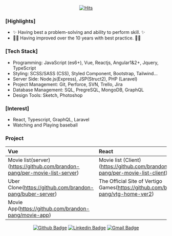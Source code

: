 <div align=center>
  
[![Hits](https://hits.seeyoufarm.com/api/count/incr/badge.svg?url=https%3A%2F%2Fgithub.com%2Fgjbae1212%2Fhit-counter&count_bg=%2379C83D&title_bg=%23555555&icon=&icon_color=%23E7E7E7&title=Hits&edge_flat=false)](https://hits.seeyoufarm.com)

</div>

### [Highlights]
- ✨ Having best a problem-solving and ability to perform skill. ✨
- 🙌🏼 Having improved over the 10 years with best practice. 🙌🏼

### [Tech Stack]
- Programming: JavaScript (es6+), Vue, Reactjs, Angular1&2+, Jquery, TypeScript
- Styling: SCSS/SASS (CSS), Styled Component, Bootstrap, Tailwind...
- Server Side: Node.js(Express), JSP(Struct2), PHP (Laravel)
- Project Management: Git, Perforce, SVN, Trello, Jira
- Database Management: SQL, PregreSQL, MongoDB, GraphQL 
- Design Tools: Sketch, Photoshop

### [Interest]
- React, Typescript, GraphQL, Laravel
- Watching and Playing baseball

### Project
|Vue|React|
|:---|:---|
| Movie list(server)(https://github.com/brandon-pang/per-movie-list-server) | Movie list (Client)(https://github.com/brandon-pang/per-movie-list-client) |
| Uber Clone(https://github.com/brandon-pang/buber-server)| The Official Site of Vertigo Games(https://github.com/brandon-pang/vtg-home-ver2) |
| Movie App(https://github.com/brandon-pang/movie-app)|
<div align=center>
	
[![Github Badge](http://img.shields.io/badge/GitHub-black?style=flat&logo=github&link=https://github.com/brandon-pang/)](https://github.com/brandon-pang)
[![Linkedin Badge](https://img.shields.io/badge/-LinkedIn-blue?style=flat&logo=Linkedin&logoColor=white&link=https://www.linkedin.com/in/frontendbrandon/?locale=en_US)](https://www.linkedin.com/in/frontendbrandon/?locale=en_US)
[![Gmail Badge](https://img.shields.io/badge/Gmail-d14836?style=flat&logo=Gmail&logoColor=white&link=mailto:jaehoon.pang@gmail.com)](mailto:jaehoon.pang@gmail.com)

</div>
